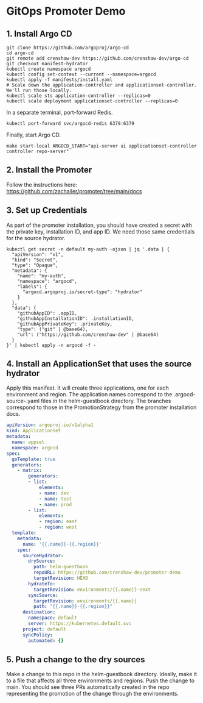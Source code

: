 # GitOps Promoter Demo

## 1. Install Argo CD

```shell
git clone https://github.com/argoproj/argo-cd
cd argo-cd
git remote add crenshaw-dev https://github.com/crenshaw-dev/argo-cd
git checkout manifest-hydrator
kubectl create namespace argocd
kubectl config set-context --current --namespace=argocd
kubectl apply -f manifests/install.yaml
# Scale down the application-controller and applicationset-controller. We'll run those locally.
kubectl scale sts application-controller --replicas=0
kubectl scale deployment applicationset-controller --replicas=0
```

In a separate terminal, port-forward Redis.

```shell
kubectl port-forward svc/argocd-redis 6379:6379
```

Finally, start Argo CD.

```shell
make start-local ARGOCD_START="api-server ui applicationset-controller controller repo-server"
```

## 2. Install the Promoter

Follow the instructions here: https://github.com/zachaller/promoter/tree/main/docs

## 3. Set up Credentials

As part of the promoter installation, you should have created a secret with the private key, installation ID, and 
app ID. We need those same credentials for the source hydrator.

```shell
kubectl get secret -n default my-auth -ojson | jq '.data | {
  "apiVersion": "v1", 
  "kind": "Secret", 
  "type": "Opaque", 
  "metadata": {
    "name": "my-auth", 
    "namespace": "argocd", 
    "labels": {
      "argocd.argoproj.io/secret-type": "hydrator"
    }
  }, 
  "data": {
    "githubAppID": .appID, 
    "githubAppInstallationID": .installationID, 
    "githubAppPrivateKey": .privateKey, 
    "type": ("git" | @base64), 
    "url": ("https://github.com/crenshaw-dev" | @base64)
  }
}' | kubectl apply -n argocd -f -
```

## 4. Install an ApplicationSet that uses the source hydrator

Apply this manifest. It will create three applications, one for each environment and region. The application names 
correspond to the .argocd-source-<app name>.yaml files in the helm-guestbook directory. The branches correspond to those
in the PromotionStrategy from the promoter installation docs.

```yaml
apiVersion: argoproj.io/v1alpha1
kind: ApplicationSet
metadata:
  name: appset
  namespace: argocd
spec:
  goTemplate: true
  generators:
    - matrix:
        generators:
        - list:
            elements:
            - name: dev
            - name: test
            - name: prod
        - list:
            elements:
            - region: east
            - region: west
  template:
    metadata:
      name: '{{.name}}-{{.region}}'
    spec:
      sourceHydrator:
        drySource:
          path: helm-guestbook
          repoURL: https://github.com/crenshaw-dev/promoter-demo
          targetRevision: HEAD
        hydrateTo:
          targetRevision: environments/{{.name}}-next
        syncSource:
          targetRevision: environments/{{.name}}
          path: "{{.name}}-{{.region}}"
      destination:
        namespace: default
        server: https://kubernetes.default.svc
      project: default
      syncPolicy:
        automated: {}
```

## 5. Push a change to the dry sources

Make a change to this repo in the helm-guestbook directory. Ideally, make it to a file that affects all three
environments and regions. Push the change to main. You should see three PRs automatically created in the repo
representing the promotion of the change through the environments.
